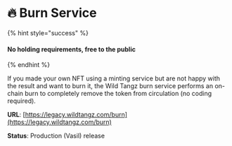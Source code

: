 # 🔥 Burn Service

{% hint style="success" %}
#### No holding requirements, free to the public
{% endhint %}

If you made your own NFT using a minting service but are not happy with the result and want to burn it, the Wild Tangz burn service performs an on-chain burn to completely remove the token from circulation (no coding required).

**URL**: [https://legacy.wildtangz.com/burn](https://legacy.wildtangz.com/burn)

**Status**: Production (Vasil) release
